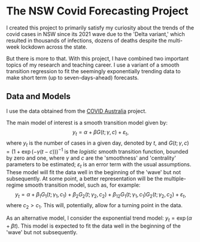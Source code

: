 # The NSW Covid Forecasting Project

I created this project to primarily satisfy my curiosity about the trends of the covid cases in NSW since its 2021 wave due to the 'Delta variant,' which resulted in thousands of infections, dozens of deaths despite the multi-week lockdown across the state. 

But there is more to that. With this project, I have combined two important topics of my research and teaching career. I use a variant of a smooth transition regression to fit the seemingly exponentially trending data to make short term (up to seven-days-ahead) forecasts.

## Data and Models

I use the data obtained from the [COVID Australia](https://www.covidaustralia.com/) project. 

The main model of interest is a smooth transition model given by: $$y_t = \alpha+\beta G(t;\gamma,c)+\varepsilon_t,$$ where $y_t$ is the number of cases in a given day, denoted by $t$, and $G(t;\gamma,c) = (1+\exp(-\gamma(t-c)))^{-1}$ is the *logistic* smooth transition function, bounded by zero and one, where $\gamma$ and $c$ are the 'smoothness' and 'centrality' parameters to be estimated; $\varepsilon_t$ is an error term with the usual assumptions. These model will fit the data well in the beginning of the 'wave' but not subsequently. At some point, a better representation will be the multiple-regime smooth transition model, such as, for example: $$y_t = \alpha+\beta_1 G_1(t;\gamma_1,c_1)+\beta_2 G_2(t;\gamma_2,c_2)+\beta_{12} G_1(t;\gamma_1,c_1) G_2(t;\gamma_2,c_2)+\varepsilon_t,$$ where $c_2 > c_1$. This will, potentially, allow for a turning point in the data.

As an alternative model, I consider the exponential trend model: $y_t=\exp(\alpha+\beta t)$. This model is expected to fit the data well in the beginning of the 'wave' but not subsequently.


